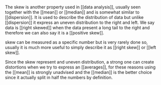 The skew is another property used in [[data analysis]], usually seen together with the [[mean]] or [[median]] and is somewhat similar to [[dispersion]].
It is used to describe the distribution of data but unlike [[dispersion]] it express an uneven distribution to the right and left. We say data is [[right skewed]] when the data present a long tail to the right and therefore we can also say it is a [[positive skew]].

skew can be measured as a specific number but is very rarely done so, usually it is much more useful to simply describe it as [[right skew]] or [[left skew]].

Since the skew represent and uneven distribution, a strong one can create distortions when we try to express an [[averages]], for these reasons using the [[mean]] is strongly unadvised and  the [[median]] is the better choice since it actually split in half the numbers by definition.